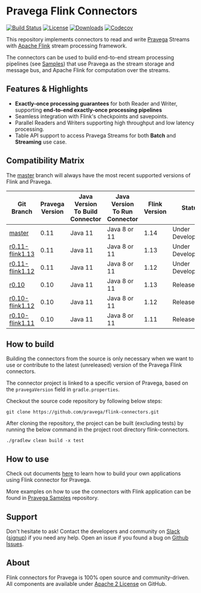 <!--
Copyright Pravega Authors.

Licensed under the Apache License, Version 2.0 (the "License");
you may not use this file except in compliance with the License.
You may obtain a copy of the License at

    http://www.apache.org/licenses/LICENSE-2.0

Unless required by applicable law or agreed to in writing, software
distributed under the License is distributed on an "AS IS" BASIS,
WITHOUT WARRANTIES OR CONDITIONS OF ANY KIND, either express or implied.
See the License for the specific language governing permissions and
limitations under the License.
-->

# Pravega Flink Connectors

[![Build Status](https://img.shields.io/github/workflow/status/pravega/flink-connectors/build)](https://github.com/pravega/flink-connectors/actions/workflows/build.yml?query=branch%3Amaster) [![License](https://img.shields.io/github/license/pravega/flink-connectors)](https://github.com/pravega/flink-connectors/blob/master/LICENSE) [![Downloads](https://img.shields.io/github/downloads/pravega/flink-connectors/total)](https://github.com/pravega/flink-connectors/releases) [![Codecov](https://img.shields.io/codecov/c/github/pravega/flink-connectors)](https://app.codecov.io/gh/pravega/flink-connectors/)

This repository implements connectors to read and write [Pravega](http://pravega.io/) Streams with [Apache Flink](http://flink.apache.org/) stream processing framework.

The connectors can be used to build end-to-end stream processing pipelines (see [Samples](https://github.com/pravega/pravega-samples)) that use Pravega as the stream storage and message bus, and Apache Flink for computation over the streams.

## Features & Highlights

- **Exactly-once processing guarantees** for both Reader and Writer, supporting **end-to-end exactly-once processing pipelines**
- Seamless integration with Flink's checkpoints and savepoints.
- Parallel Readers and Writers supporting high throughput and low latency processing.
- Table API support to access Pravega Streams for both **Batch** and **Streaming** use case.

## Compatibility Matrix

The [master](https://github.com/pravega/flink-connectors) branch will always have the most recent
supported versions of Flink and Pravega.

| Git Branch | Pravega Version | Java Version To Build Connector | Java Version To Run Connector | Flink Version | Status | Artifact Link |
|-------------------------------------------------------------------------------------|------|---------|--------------|------|-------------------|----------------------------------------------------------------------------------------|
| [master](https://github.com/pravega/flink-connectors)                               | 0.11 | Java 11 | Java 8 or 11 | 1.14 | Under Development | https://github.com/pravega/flink-connectors/packages/1076644|
| [r0.11-flink1.13](https://github.com/pravega/flink-connectors/tree/r0.11-flink1.13) | 0.11 | Java 11 | Java 8 or 11 | 1.13 | Under Development | https://github.com/pravega/flink-connectors/packages/910737 |
| [r0.11-flink1.12](https://github.com/pravega/flink-connectors/tree/r0.11-flink1.12) | 0.11 | Java 11 | Java 8 or 11 | 1.12 | Under Development | https://github.com/pravega/flink-connectors/packages/887087 |
| [r0.10](https://github.com/pravega/flink-connectors/tree/r0.9)                      | 0.10 | Java 11 | Java 8 or 11 | 1.13 | Released          | https://repo1.maven.org/maven2/io/pravega/pravega-connectors-flink-1.13_2.12/0.10.1/    |
| [r0.10-flink1.12](https://github.com/pravega/flink-connectors/tree/r0.9-flink1.10)  | 0.10 | Java 11 | Java 8 or 11 | 1.12 | Released          | https://repo1.maven.org/maven2/io/pravega/pravega-connectors-flink-1.12_2.12/0.10.1/    |
| [r0.10-flink1.11](https://github.com/pravega/flink-connectors/tree/r0.9-flink1.9)   | 0.10 | Java 11 | Java 8 or 11 | 1.11 | Released          | https://repo1.maven.org/maven2/io/pravega/pravega-connectors-flink-1.11_2.12/0.10.1/     |

## How to build

Building the connectors from the source is only necessary when we want to use or contribute to the latest (unreleased) version of the Pravega Flink connectors.

The connector project is linked to a specific version of Pravega, based on the `pravegaVersion` field in `gradle.properties`. 

Checkout the source code repository by following below steps:

```git clone https://github.com/pravega/flink-connectors.git```

After cloning the repository, the project can be built (excluding tests) by running the below command in the project root directory flink-connectors.

```./gradlew clean build -x test```

## How to use

Check out documents [here](https://github.com/pravega/flink-connectors/blob/master/documentation/src/docs/dev-guide.md) to learn how to build your own applications using Flink connector for Pravega.

More examples on how to use the connectors with Flink application can be found in [Pravega Samples](https://github.com/pravega/pravega-samples/tree/master/flink-connector-examples) repository.

## Support

Don't hesitate to ask! Contact the developers and community on [Slack](https://pravega-io.slack.com/) ([signup](https://pravega-slack-invite.herokuapp.com/)) if you need any help. Open an issue if you found a bug on [Github Issues](https://github.com/pravega/flink-connectors/issues).

## About

Flink connectors for Pravega is 100% open source and community-driven. All components are available
under [Apache 2 License](https://www.apache.org/licenses/LICENSE-2.0.html) on GitHub.
